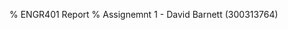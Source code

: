 % ENGR401 Report
% Assignemnt 1 - David Barnett (300313764)

<!--
This assignment addresses course learning objectives:

    Communicate at a professional level orally and in writing, to a varied range of audiences.
    Function effectively in a team in a variety of roles. 

using the recruitment exercise for the ENGR 301 projects as the subject.
In the recruitment exercise you have been asked to form selection panels and consider aspects of communication between applicants and panel.
The first assignment is to write a short report on your personal experiences in the recruitment exercise, focussing on communication and functioning in a team.
Aspects of communication and team roles you should give thought to are:

 *  verbal communication, both written and oral, and both applicant and panel.
 *  nonverbal communication, both applicant and panel.
 *  conflict resolution within the panel.
 *  the asymmetry between applicants and panel (e.g. in numbers, knowledge, power, communication, etc.) 

Selection panels are encouraged to communicate with their project's clients for more information.
Such communication is a legitimate subject for examination in the report.

Some suggested questions which might be reflected upon in the assignment are:

 *  What was it like to be on the other side of the table?
    - hetic
    - not nervous since this time it did not decide what I was goning to do for a year just what I will be dicussing for the next week.
 *  What where the good things and the bad things you saw in the Project Applications you read?
    - having only one canidate that placed our project in top 3 we read all the applications for other projects on their CVs
    - Good: gems that would give some insight of what the person is like, such as showing some passion for external acticities or quick stories.
    - Bad: very loose reasoning about why they wanted to be in a project, such as 'I played a card game once'
    - Ugly: 
 *  What were the good things and bad things you observed during the interviews?
     - Good: even though some of the candidates did not pick our project they still did some research before the interview
     - Bad: One interviewee was very disinterested in our project, ended with "Please do not give me the job".
 *  Were there any insights or realisations which you recall in particular?
 *  How were panel discussions conducted, particularly when there were disagreements?
    - the initial rankings before the interviews were by Peter and I since at that point we were a panel of 2
    - Reuben and I handled the rankings post-interviews since Peter was late.
 *  How did the panel communicate with the applicants
    - verbal:
        - allow them to introduce themselves
        - give a brief overview of the project
        - ask questions about previous team experiences & how they went
        - ask about if they have used any of the tools listed & if they wanted to learn them
    - non-verbal
        - the panel was all engaged with what the candiate was saying
        - to our downfall we only took some very brief notes after the interview, such as "Euphemistic" or "Not keen" to give us some prompt to remember the canidate later
            ( that did not work out too well for me)
 *  What was it that, in hindsight, the panel communicated? 
    - we had a desire for a candidate that is up for learning new tools and skills
    - we did not communicate the importanace of critical thinking to the project for compare & contrasting different solutions
    - that it was OK to not know anything about the tools being used just a willing to learn them & explain them to your team.

notes:
 * hard to hold impressions of interviewees with the fast pace between interviews
 * had 3 no-shows
    - used downtime to look for them
    - discuss how we are going
 * had 2 conflicts of interest
    - afterwards Peter was discussing what would of happened if I did not abstane from 
    - had to sit out of two interviews, only had 3 of us on the panel and put more
    - how well did I handle it? Johnathan was surprise
        - moved myself physically away from the table
 * insights
    - charisma makes a large difference in how you view someone
    -  
 * could of been clearer about brief description about project we needed to give

-->
